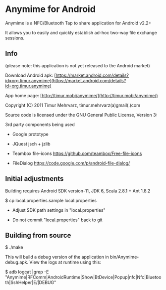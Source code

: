 Anymime for Android
===================

Anymime is a NFC/Bluetooth Tap to share application for Android v2.2+

It allows you to easily and quickly establish ad-hoc two-way file exchange sessions.


Info
----

(please note: this application is not yet released to the Android market)

Download Android apk: [https://market.android.com/details?id=org.timur.anymime](https://market.android.com/details?id=org.timur.anymime)

App home page: [http://timur.mobi/anymime/](http://timur.mobi/anymime/)

Copyright (C) 2011 Timur Mehrvarz, timur.mehrvarz(a)gmail(.)com

Source code is licensed under the GNU General Public License, Version 3:

3rd party components being used

- Google prototype

- JQuest jsch + jzlib

- Teambox file-icons
  https://github.com/teambox/Free-file-icons

- FileDialog
  https://code.google.com/p/android-file-dialog/

Initial adjustments
-------------------

Building requires Android SDK version-11, JDK 6, Scala 2.8.1 + Ant 1.8.2

$ cp local.properties.sample local.properties

- Adjust SDK path settings in "local.properties"

- Do not commit "local.properties" back to git

Building from source
--------------------

$ ./make

This will build a debug version of the application in bin/Anymime-debug.apk.
View the logs at runtime using this:

$ adb logcat |grep -E "Anymime|RFComm|AndroidRuntime|Show|BtDevice|Popup|nfc|Nfc|Bluetooth|SshHelper|E/|DEBUG"


